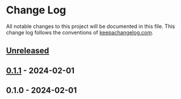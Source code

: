# Change Log
All notable changes to this project will be documented in this file. This change log follows the conventions of [keepachangelog.com](http://keepachangelog.com/).

## [Unreleased]

## [0.1.1] - 2024-02-01

## 0.1.0 - 2024-02-01


[Unreleased]: https://sourcehost.site/your-name/chatgpt/compare/0.1.1...HEAD
[0.1.1]: https://sourcehost.site/your-name/chatgpt/compare/0.1.0...0.1.1
